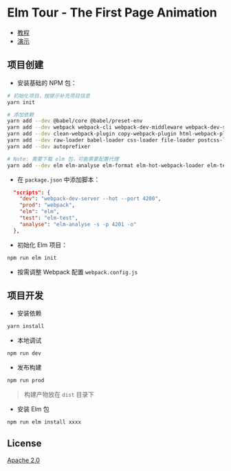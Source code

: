 Elm Tour - The First Page Animation
=========================================

- [教程](https://studio.crazydan.org/blog/elm-tour-for-animation-in-the-first-page)
- [演示](./)

## 项目创建

- 安装基础的 NPM 包：

```bash
# 初始化项目，按提示补充项目信息
yarn init

# 添加依赖
yarn add --dev @babel/core @babel/preset-env
yarn add --dev webpack webpack-cli webpack-dev-middleware webpack-dev-server webpack-hot-middleware webpack-merge webpack-node-externals
yarn add --dev clean-webpack-plugin copy-webpack-plugin html-webpack-plugin terser-webpack-plugin mini-css-extract-plugin optimize-css-assets-webpack-plugin
yarn add --dev raw-loader babel-loader css-loader file-loader postcss-loader resolve-url-loader style-loader url-loader
yarn add --dev autoprefixer

# Note: 需要下载 elm 包，可能需要配置代理
yarn add --dev elm elm-analyse elm-format elm-hot-webpack-loader elm-test elm-webpack-loader
```

- 在 `package.json` 中添加脚本：

```json
  "scripts": {
    "dev": "webpack-dev-server --hot --port 4200",
    "prod": "webpack",
    "elm": "elm",
    "test": "elm-test",
    "analyse": "elm-analyse -s -p 4201 -o"
  },
```

- 初始化 Elm 项目：

```bash
npm run elm init
```

- 按需调整 Webpack 配置 `webpack.config.js`

## 项目开发

- 安装依赖

```bash
yarn install
```

- 本地调试

```bash
npm run dev
```

- 发布构建

```bash
npm run prod
```

> 构建产物放在 `dist` 目录下

- 安装 Elm 包

```bash
npm run elm install xxxx
```

## License

[Apache 2.0](./LICENSE)
